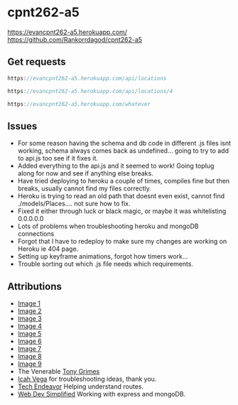 # cpnt262-a5
https://evancpnt262-a5.herokuapp.com/
https://github.com/Rankorrdagod/cpnt262-a5

## Get requests
```js
https://evancpnt262-a5.herokuapp.com/api/locations
```
```js
https://evancpnt262-a5.herokuapp.com/api/locations/4
```
```js
https://evancpnt262-a5.herokuapp.com/whatever
```

## Issues
- For some reason having the schema and db code in different .js files isnt working, schema always comes back as undefined... going to try to add to api.js too see if it fixes it.
- Added everything to the api.js and it seemed to work! Going toplug along for now and see if anything else breaks.
- Have tried deploying to heroku a couple of times, compiles fine but then breaks, usually cannot find my files correctly.
- Heroku is trying to read an old path that doesnt even exist, cannot find ./models/Places.... not sure how to fix.
- Fixed it either through luck or black magic, or maybe it was whitelisting 0.0.0.0.0
- Lots of problems when troubleshooting heroku and mongoDB connections
- Forgot that I have to redeploy to make sure my changes are working on Heroku ie 404 page.
- Setting up keyframe animations, forgot how timers work...
- Trouble sorting out which .js file needs which requirements.


## Attributions
- [Image 1](https://pixabay.com/photos/city-buildings-architecture-towers-336708/)
- [Image 2](https://pixabay.com/photos/canal-venice-italy-water-river-1209808/)
- [Image 3](https://pixabay.com/photos/santorini-greece-buildings-houses-416136/)
- [Image 4](https://pixabay.com/photos/vaulted-cellar-tunnel-arches-keller-24739/)
- [Image 5](https://pixabay.com/photos/mosque-abu-dhabi-to-travel-white-615415/)
- [Image 6](https://pixabay.com/photos/street-architecture-city-road-3453557/) 
- [Image 7](https://pixabay.com/photos/palace-london-parliament-big-ben-530055/)
- [Image 8](https://pixabay.com/photos/greece-parthenon-temple-ruins-1594689/)
- [Image 9](https://pixabay.com/photos/pedestrians-crossing-traffic-1853552/)
- The Venerable [Tony Grimes](https://github.com/sait-wbdv/in-class/tree/main/cpnt262)
- [Icah Vega](https://github.com/Icahpv) for troubleshooting ideas, thank you.
- [Tech Endeavor](https://www.youtube.com/watch?v=DBFIp1kIqMs&ab_channel=TechEndeavor) Helping understand routes.
- [Web Dev Simplified](https://www.youtube.com/watch?v=fgTGADljAeg&ab_channel=WebDevSimplified) Working with express and mongoDB.